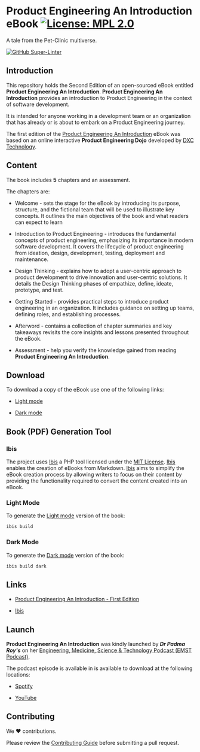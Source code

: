 # Product Engineering An Introduction eBook [![License: MPL 2.0](https://img.shields.io/badge/License-MPL%202.0-brightgreen.svg)](https://opensource.org/license/mpl-2-0/)

A tale from the Pet-Clinic multiverse.

[![GitHub Super-Linter](https://github.com/tom-halpin/pe-dojo-book/actions/workflows/linter.yml/badge.svg)](https://github.com/marketplace/actions/super-linter)

## Introduction

This repository holds the Second Edition of an open-sourced eBook entitled **Product Engineering An Introduction**.  **Product Engineering An Introduction** provides an introduction to Product Engineering in the context of software development.

It is intended for anyone working in a development team or an organization that has already or is about to embark on a Product Engineering journey.

The first edition of the [Product Engineering An Introduction](https://github.com/dxc-technology/ebook-pe-dojo) eBook was based on an online interactive **Product Engineering Dojo** developed by [DXC Technology](https://www.dxc.com).

## Content

The book includes **5** chapters and an assessment.

The chapters are:

- Welcome - sets the stage for the eBook by introducing its purpose, structure, and the fictional team that will be used to illustrate key concepts. It outlines the main objectives of the book and what readers can expect to learn

- Introduction to Product Engineering - introduces the fundamental concepts of product engineering, emphasizing its importance in modern software development. It covers the lifecycle of product engineering from ideation, design, development, testing, deployment and maintenance.

- Design Thinking - explains how to adopt a user-centric approach to product development to drive innovation and user-centric solutions. It details the Design Thinking phases of empathize, define, ideate, prototype, and test.

- Getting Started - provides practical steps to introduce product engineering in an organization. It includes guidance on setting up teams, defining roles, and establishing processes.

- Afterword - contains a collection of chapter summaries and key takeaways revisits the core insights and lessons presented throughout the eBook.

- Assessment - help you verify the knowledge gained from reading **Product Engineering An Introduction**.

## Download

To download a copy of the eBook use one of the following links:

- [Light mode](https://github.com/tom-halpin/pe-dojo-book/blob/main/export/product-engineering-light.pdf)

- [Dark mode](https://github.com/tom-halpin/pe-dojo-book/blob/main/export/product-engineering-dark.pdf)

## Book (PDF) Generation Tool

### Ibis

The project uses [Ibis](https://github.com/themsaid/ibis/) a PHP tool licensed under the [MIT License](https://github.com/themsaid/ibis/blob/master/LICENSE.md). [Ibis](https://github.com/themsaid/ibis/) enables the creation of eBooks from Markdown. [Ibis](https://github.com/themsaid/ibis/) aims to simplify the eBook creation process by allowing writers to focus on their content by providing the functionality required to convert the content created into an eBook.

### Light Mode

To generate the [Light mode](https://github.com/tom-halpin/pe-dojo-book/blob/main/export/product-engineering-light.pdf) version of the book:

```bash
ibis build
```

### Dark Mode

To generate the [Dark mode](https://github.com/tom-halpin/pe-dojo-book/blob/main/export/product-engineering-dark.pdf) version of the book:

```bash
ibis build dark
```

## Links

- [Product Engineering An Introduction - First Edition](https://github.com/dxc-technology/ebook-pe-dojo)

- [Ibis](https://github.com/themsaid/ibis/)

## Launch

**Product Engineering An Introduction** was kindly launched by **_Dr Padma Roy's_** on her [Engineering, Medicine, Science & Technology Podcast (EMST Podcast)](https://podcasters.spotify.com/pod/show/dr-padmavathi-roy5/episodes/Product-Engineering-Podcast-e2laag6?%24web_only=true&_branch_match_id=1334419004233073589&utm_source=web&utm_campaign=web-share&utm_medium=sharing&_branch_referrer=H4sIAAAAAAAAA8soKSkottLXLy7IL8lMq0zMS87IL9ItT03SSywo0MvJzMvWT9WvCPRKMjVzs%2FD0TgIAeBJM9TAAAAA%3D).

The podcast episode is available in is available to download at the following locations:

- [Spotify](https://podcasters.spotify.com/pod/show/dr-padmavathi-roy5/episodes/Product-Engineering-Podcast-e2laag6/a-abctttc)

- [YouTube](https://youtube.com/watch?v=aVaU3gAZtDI&si=CnVUUq62WRh_jP5N)

## Contributing

We :heart: contributions.

Please review the [Contributing Guide](CONTRIBUTING.md) before submitting a pull request.
